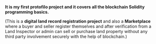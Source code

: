 **It is my first protofilo project and it covers all the blockchain Solidity programming basics.**

(This is a **digital land record registration project** and also a **Marketplace** where a buyer and seller register themselves
and after verification from a Land Inspector or admin can sell or purchase land property without any third party involvement securely with the help of blockchain.)

